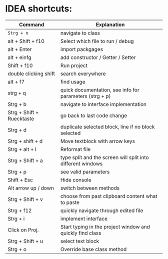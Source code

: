 # IDEA shortcuts: 
Command | Explanation
--------| ----------
`Strg + n` | navigate to class
alt + Shift + f10 | Select which file to run / debug
alt + Enter | import packgages
alt + einfg | add constructor / Getter / Setter 
Shift + f10 | Run project
double clicking shift | search everywhere 
alt + f7 | find usage
strg + q | quick documentation, see info for parameters (strg + p)
Strg + b | navigate to interface implementation
Strg + Shift + Ruecktaste | go back to last code change
Strg + d | duplicate selected block, line if no block selected 
Strg + shift + d | Move textblock with arrow keys
Strg + alt + l | Reformat file
Strg + Shift + a | type split and the screen will split into different windows
Strg + p | see valid parameters
Shift + Esc | Hide console
Alt arrow up / down | switch between methods
Strg + Shift + v | choose from past clipboard content what to paste
Strg + f12 | quickly navigate through edited file
Strg + i | implement interface
Click on Proj. | Start typing in the project window and quickly find class
Strg + Shift + u | select text block
Strg + o | Override base class method
